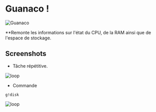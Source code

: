 # Guanaco !

![Guanaco](https://i.imgur.com/KvccnAT.png)

**Remonte les informations sur l'état du CPU, de la RAM ainsi que de l'espace de stockage.

## Screenshots

- Tâche répétitive.

![loop](https://i.imgur.com/oYDpaaR.png)

- Commande
```
g!disk
```

![loop](https://i.imgur.com/tTrym9v.png)

